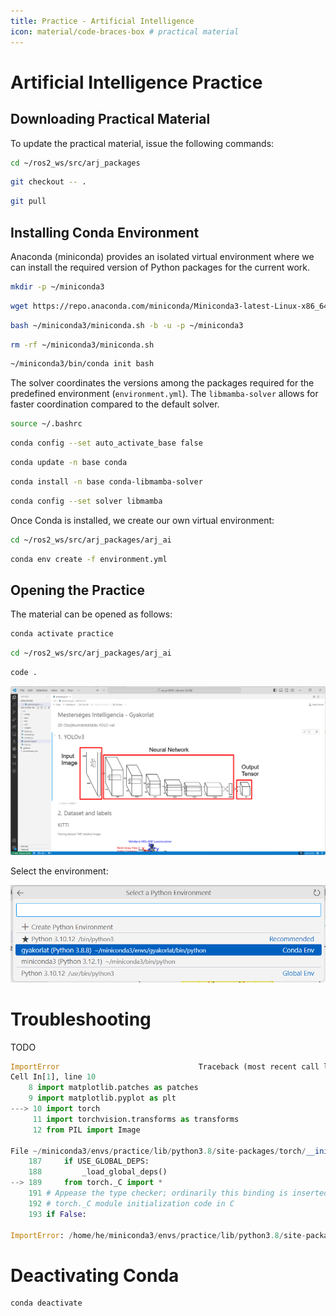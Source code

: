 ```yaml
---
title: Practice - Artificial Intelligence
icon: material/code-braces-box # practical material
---
```


# Artificial Intelligence Practice

## Downloading Practical Material
To update the practical material, issue the following commands:

```bash
cd ~/ros2_ws/src/arj_packages
``` 
```bash
git checkout -- .
``` 
```bash
git pull
```

## Installing Conda Environment
Anaconda (miniconda) provides an isolated virtual environment where we can install the required version of Python packages for the current work.

```bash
mkdir -p ~/miniconda3
``` 
```bash
wget https://repo.anaconda.com/miniconda/Miniconda3-latest-Linux-x86_64.sh -O ~/miniconda3/miniconda.sh
``` 
```bash
bash ~/miniconda3/miniconda.sh -b -u -p ~/miniconda3
``` 
```bash
rm -rf ~/miniconda3/miniconda.sh
``` 
```bash
~/miniconda3/bin/conda init bash
```

The solver coordinates the versions among the packages required for the predefined environment (`environment.yml`). The `libmamba-solver` allows for faster coordination compared to the default solver.
```bash
source ~/.bashrc
```
```bash
conda config --set auto_activate_base false
``` 
```bash
conda update -n base conda
``` 
```bash
conda install -n base conda-libmamba-solver
``` 
```bash
conda config --set solver libmamba
```

Once Conda is installed, we create our own virtual environment:
```bash
cd ~/ros2_ws/src/arj_packages/arj_ai
``` 
```bash
conda env create -f environment.yml
```

## Opening the Practice

The material can be opened as follows:
```bash
conda activate practice
``` 
```bash
cd ~/ros2_ws/src/arj_packages/arj_ai 
``` 
```bash
code .
```

![](ai01.png)

Select the environment:

![](ai02.png)

# Troubleshooting

TODO

```python
ImportError                               Traceback (most recent call last)
Cell In[1], line 10
    8 import matplotlib.patches as patches
    9 import matplotlib.pyplot as plt
---> 10 import torch
     11 import torchvision.transforms as transforms
     12 from PIL import Image

File ~/miniconda3/envs/practice/lib/python3.8/site-packages/torch/__init__.py:189
    187     if USE_GLOBAL_DEPS:
    188         _load_global_deps()
--> 189     from torch._C import *
    191 # Appease the type checker; ordinarily this binding is inserted by the
    192 # torch._C module initialization code in C
    193 if False:

ImportError: /home/he/miniconda3/envs/practice/lib/python3.8/site-packages/torch/lib/libtorch_cpu.so: undefined symbol: iJIT_IsProfilingActive
```

# Deactivating Conda

```bash
conda deactivate
```
